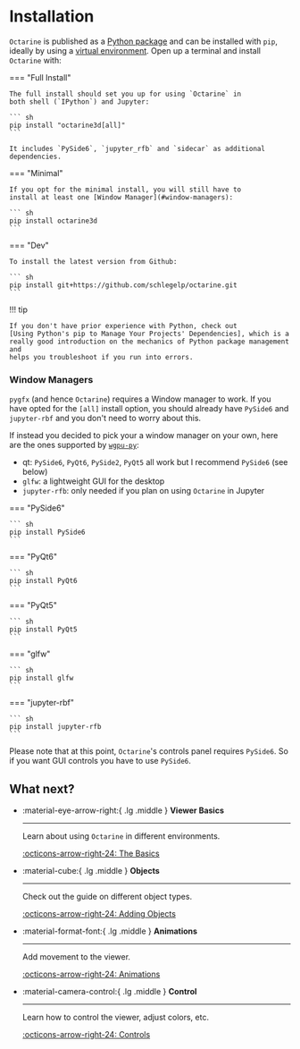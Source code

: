 # Installation

`Octarine` is published as a [Python package] and can be installed with
`pip`, ideally by using a [virtual environment]. Open up a terminal and install
`Octarine` with:

=== "Full Install"

    The full install should set you up for using `Octarine` in
    both shell (`IPython`) and Jupyter:

    ``` sh
    pip install "octarine3d[all]"
    ```

    It includes `PySide6`, `jupyter_rfb` and `sidecar` as additional dependencies.


=== "Minimal"

    If you opt for the minimal install, you will still have to
    install at least one [Window Manager](#window-managers):

    ``` sh
    pip install octarine3d
    ```

=== "Dev"

    To install the latest version from Github:

    ``` sh
    pip install git+https://github.com/schlegelp/octarine.git
    ```

!!! tip

    If you don't have prior experience with Python, check out
    [Using Python's pip to Manage Your Projects' Dependencies], which is a
    really good introduction on the mechanics of Python package management and
    helps you troubleshoot if you run into errors.

  [Python package]: https://pypi.org/project/octarine3d/
  [virtual environment]: https://realpython.com/what-is-pip/#using-pip-in-a-python-virtual-environment
  [Markdown]: https://python-markdown.github.io/
  [Using Python's pip to Manage Your Projects' Dependencies]: https://realpython.com/what-is-pip/


### Window Managers

`pygfx` (and hence `Octarine`) requires a Window manager to work. If you
have opted for the `[all]` install option, you should already have
`PySide6` and `jupyter-rbf` and you don't need to worry about this.

If instead you decided to pick your a window manager on your own, here are
the ones supported by [`wgpu-py`](https://github.com/pygfx/wgpu-py):

- qt: `PySide6`, `PyQt6`, `PySide2`, `PyQt5` all work but I recommend `PySide6` (see below)
- `glfw`: a lightweight GUI for the desktop
- `jupyter-rfb`: only needed if you plan on using `Octarine` in Jupyter

=== "PySide6"

    ``` sh
    pip install PySide6
    ```

=== "PyQt6"

    ``` sh
    pip install PyQt6
    ```

=== "PyQt5"

    ``` sh
    pip install PyQt5
    ```

=== "glfw"

    ``` sh
    pip install glfw
    ```

=== "jupyter-rbf"

    ``` sh
    pip install jupyter-rfb
    ```

Please note that at this point, `Octarine`'s controls panel requires `PySide6`. So if you want GUI controls you have to use `PySide6`.

## What next?

<div class="grid cards" markdown>

-   :material-eye-arrow-right:{ .lg .middle } __Viewer Basics__

    ---

    Learn about using `Octarine` in different environments.

    [:octicons-arrow-right-24: The Basics](intro.md)

-   :material-cube:{ .lg .middle } __Objects__

    ---

    Check out the guide on different object types.

    [:octicons-arrow-right-24: Adding Objects](objects.md)

-   :material-format-font:{ .lg .middle } __Animations__

    ---

    Add movement to the viewer.

    [:octicons-arrow-right-24: Animations](animations.md)

-   :material-camera-control:{ .lg .middle } __Control__

    ---

    Learn how to control the viewer, adjust colors, etc.

    [:octicons-arrow-right-24: Controls](controls.md)

</div>